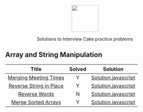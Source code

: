 <p align="center">
    <a href="https://www.interviewcake.com/">
        <img height=85 src="https://statushero.com/blog/assets/images/posts/interview-cake.jpg">
    </a>
    <p align="center">Solutions to Interview Cake practice problems</p>
</p>


## Array and String Manipulation

| Title | Solved | Solution |
| :---: | :------: | :------: |
| [Merging Meeting Times](https://www.interviewcake.com/question/javascript/merging-ranges?course=fc1&section=array-and-string-manipulation) | Y | [Solution.javascript](https://github.com/wmemorgan/Interview_Cake/blob/master/mergingMeetingTimes.js) |
| [Reverse String in Place](https://www.interviewcake.com/question/javascript/reverse-string-in-place?course=fc1&section=array-and-string-manipulation) | Y | [Solution.javascript](https://github.com/wmemorgan/Interview_Cake/blob/master/reverseStringInPlace.js) |
| [Reverse Words](https://www.interviewcake.com/question/javascript/reverse-words?course=fc1&section=array-and-string-manipulation) | N | [Solution.javascript](https://github.com/wmemorgan/Interview_Cake/blob/master/reverseWords.js) |
| [Merge Sorted Arrays](https://www.interviewcake.com/question/javascript/merge-sorted-arrays?course=fc1&section=array-and-string-manipulation) | Y | [Solution.javascript](https://github.com/wmemorgan/Interview_Cake/blob/master/mergeSortedArrays.js) |